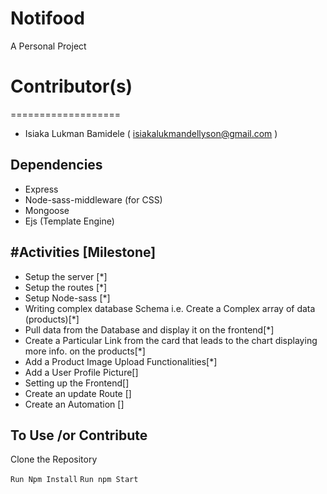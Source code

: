 # Notifood

A Personal Project

# Contributor(s)

===================

- Isiaka Lukman Bamidele ( isiakalukmandellyson@gmail.com )

## Dependencies

- Express
- Node-sass-middleware (for CSS)
- Mongoose
- Ejs (Template Engine)

## #Activities [Milestone]

- Setup the server [*]
- Setup the routes [*]
- Setup Node-sass [*]
- Writing complex database Schema i.e. Create a Complex array of data (products)[*]
- Pull data from the Database and display it on the frontend[*]
- Create a Particular Link from the card that leads to the chart displaying more info. on the products[*]
- Add a Product Image Upload Functionalities[*]
- Add a User Profile Picture[]
- Setting up the Frontend[]
- Create an update Route []
- Create an Automation []

## To Use /or Contribute

Clone the Repository

`Run Npm Install`
`Run npm Start`
